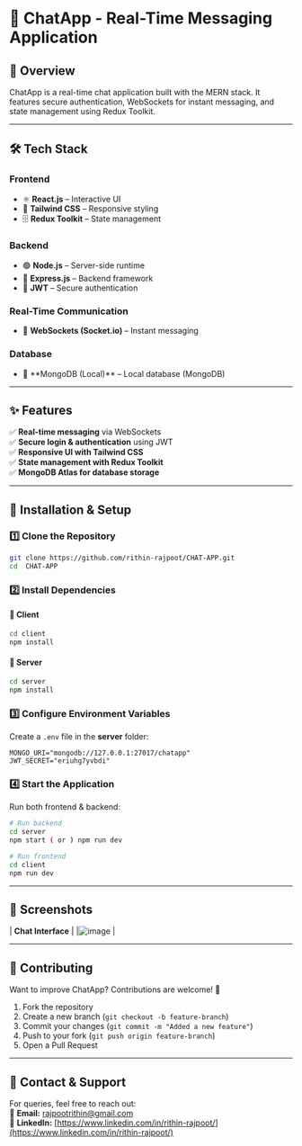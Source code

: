 # 🚀 ChatApp - Real-Time Messaging Application

## 📌 Overview

ChatApp is a real-time chat application built with the MERN stack. It features secure authentication, WebSockets for instant messaging, and state management using Redux Toolkit.



---

## 🛠 Tech Stack

### Frontend

- ⚛️ **React.js** – Interactive UI
- 🎨 **Tailwind CSS** – Responsive styling
- 🗄 **Redux Toolkit** – State management

### Backend

- 🟢 **Node.js** – Server-side runtime
- 🚀 **Express.js** – Backend framework
- 🔐 **JWT** – Secure authentication

### Real-Time Communication

- 🔄 **WebSockets (Socket.io)** – Instant messaging

### Database

- 🍃 **MongoDB (Local)\*\* – Local database (MongoDB)

---

## ✨ Features

✅ **Real-time messaging** via WebSockets\
✅ **Secure login & authentication** using JWT\
✅ **Responsive UI with Tailwind CSS**\
✅ **State management with Redux Toolkit**\
✅ **MongoDB Atlas for database storage**

---

## 🔧 Installation & Setup

### 1️⃣ Clone the Repository

```sh
git clone https://github.com/rithin-rajpoot/CHAT-APP.git
cd  CHAT-APP
```

### 2️⃣ Install Dependencies

#### 📂 Client

```sh
cd client
npm install
```

#### 📂 Server

```sh
cd server
npm install
```

### 3️⃣ Configure Environment Variables

Create a `.env` file in the **server** folder:

```
MONGO_URI="mongodb://127.0.0.1:27017/chatapp"
JWT_SECRET="eriuhg7yvbdi"
```

### 4️⃣ Start the Application

Run both frontend & backend:

```sh
# Run backend
cd server
npm start ( or ) npm run dev

# Run frontend
cd client
npm run dev
```

---

## 📸 Screenshots

| **Chat Interface** |
|![image](https://github.com/user-attachments/assets/aab518ea-f133-41fa-9c88-20cdb92837cd)
                   |

---

## 🤝 Contributing

Want to improve ChatApp? Contributions are welcome! 🚀

1. Fork the repository
2. Create a new branch (`git checkout -b feature-branch`)
3. Commit your changes (`git commit -m "Added a new feature"`)
4. Push to your fork (`git push origin feature-branch`)
5. Open a Pull Request

---

## 📩 Contact & Support

For queries, feel free to reach out:\
📧 **Email:** [rajpootrithin@gmail.com](mailto\:rajpootrithin@gmail.com)\
🔗 **LinkedIn:** [https://www.linkedin.com/in/rithin-rajpoot/](https://www.linkedin.com/in/rithin-rajpoot/)


